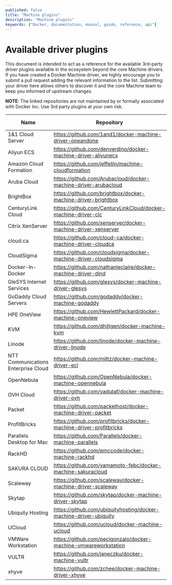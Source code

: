```yaml
---
published: false
title: "Machine plugins"
description: "Machine plugins"
keywords: ["Docker, documentation, manual, guide, reference, api"]
---
```



# Available driver plugins

This document is intended to act as a reference for the available 3rd-party
driver plugins available in the ecosystem beyond the core Machine drivers.  If
you have created a Docker Machine driver, we highly encourage you to submit a
pull request adding the relevant information to the list.  Submitting your
driver here allows others to discover it and the core Machine team to keep
you informed of upstream changes.

**NOTE**: The linked repositories are not maintained by or formally associated
with Docker Inc.  Use 3rd party plugins at your own risk.

<table>
  <thead>
    <tr>
      <th>Name</th>
      <th>Repository</th>
      <th>Maintainer GitHub Handle</th>
      <th>Maintainer Email</th>
    </tr>
  </thead>
  <tbody>
    <tr>
      <td>1&amp;1 Cloud Server</td>
      <td>
        <a href=
        "https://github.com/1and1/docker-machine-driver-oneandone">https://github.com/1and1/docker-machine-driver-oneandone</a>
      </td>
      <td>
        <a href="https://github.com/stackpointcloud">StackPointCloud, Inc.</a>
      </td>
      <td>
        <a href="mailto:sdk@1and1.com">sdk@1and1.com</a>
      </td>
    </tr>
    <tr>
      <td>Aliyun ECS</td>
      <td>
        <a href=
        "https://github.com/denverdino/docker-machine-driver-aliyunecs">https://github.com/denverdino/docker-machine-driver-aliyunecs</a>
      </td>
      <td>
        <a href="https://github.com/denverdino">denverdino</a><br>
        <a href="https://github.com/menglingwei">menglingwei</a>
      </td>
      <td>
        <a href="mailto:denverdino@gmail.com">denverdino@gmail.com</a><br>
        <a href="mailto:v.con@qq.com">v.con@qq.com</a>
      </td>
    </tr>
    <tr>
      <td>Amazon Cloud Formation</td>
      <td>
        <a href=
        "https://github.com/jeffellin/machine-cloudformation">https://github.com/jeffellin/machine-cloudformation</a>
      </td>
      <td>
        <a href="https://github.com/jeffellin">Jeff Ellin</a>
      </td>
      <td>
        <a href="mailto:acf@ellin.com">acf@ellin.com</a>
      </td>
    </tr>
    <tr>
      <td>Aruba Cloud</td>
      <td>
        <a href=
        "https://github.com/Arubacloud/docker-machine-driver-arubacloud">https://github.com/Arubacloud/docker-machine-driver-arubacloud</a>
      </td>
      <td>
        <a href="https://github.com/nicolaeusebi">Nicola Eusebi</a>
        <a href="https://github.com/Arubacloud">Aruba Cloud</a>
      </td>
      <td>
        <a href="mailto:cloudsdk@staff.aruba.it">cloudsdk@staff.aruba.it</a>
      </td>
    </tr>
    <tr>
      <td>BrightBox</td>
      <td>
        <a href=
        "https://github.com/brightbox/docker-machine-driver-brightbox">https://github.com/brightbox/docker-machine-driver-brightbox</a>
      </td>
      <td>
        <a href="https://github.com/NeilW">NeilW</a>
      </td>
      <td>
        <a href="mailto:neil@aldur.co.uk">neil@aldur.co.uk</a>
      </td>
    </tr>
    <tr>
      <td>CenturyLink Cloud</td>
      <td>
        <a href=
        "https://github.com/CenturyLinkCloud/docker-machine-driver-clc">https://github.com/CenturyLinkCloud/docker-machine-driver-clc</a>
      </td>
      <td>
        <a href="https://github.com/ack">ack</a>
      </td>
      <td>
        <a href="mailto:albert.choi@ctl.io">albert.choi@ctl.io</a>
      </td>
    </tr>
    <tr>
      <td>Citrix XenServer</td>
      <td>
        <a href=
        "https://github.com/xenserver/docker-machine-driver-xenserver">https://github.com/xenserver/docker-machine-driver-xenserver</a>
      </td>
      <td>
        <a href="https://github.com/robertbreker">robertbreker</a><br>
        <a href="https://github.com/phusl">phusl</a>
      </td>
      <td>
        <a href=
        "mailto:robert.breker@citrix.com">robert.breker@citrix.com</a><br>
        <a href="mailto:phus.lu@citrix.com">phus.lu@citrix.com</a>
      </td>
    </tr>
    <tr>
      <td>cloud.ca</td>
      <td>
        <a href=
        "https://github.com/cloud-ca/docker-machine-driver-cloudca">https://github.com/cloud-ca/docker-machine-driver-cloudca</a>
      </td>
      <td>
        <a href="https://github.com/cloud-ca">cloud.ca</a>
      </td>
      <td>
        <a href="mailto:cloudmc@cloudops.com">cloudmc@cloudops.com</a>
      </td>
    </tr>
    <tr>
      <td>CloudSigma</td>
      <td>
        <a href=
        "https://github.com/cloudsigma/docker-machine-driver-cloudsigma">https://github.com/cloudsigma/docker-machine-driver-cloudsigma</a>
      </td>
      <td>
        <a href="https://github.com/cloudsigma">CloudSigma</a>
      </td>
      <td>
        <a href="mailto:bogdan.despotov@cloudsigma.com">bogdan.despotov@cloudsigma.com</a>
      </td>
    </tr>
    <tr>
      <td>Docker-In-Docker</td>
      <td>
        <a href=
        "https://github.com/nathanleclaire/docker-machine-driver-dind">https://github.com/nathanleclaire/docker-machine-driver-dind</a>
      </td>
      <td>
        <a href="https://github.com/nathanleclaire">nathanleclaire</a>
      </td>
      <td>
        <a href=
        "mailto:nathan.leclaire@gmail.com">nathan.leclaire@gmail.com</a>
      </td>
    </tr>
    <tr>
      <td>GleSYS Internet Services</td>
      <td>
        <a href="https://github.com/glesys/docker-machine-driver-glesys">
          https://github.com/glesys/docker-machine-driver-glesys
        </a>
      </td>
      <td>
        <a href="https://github.com/glesys">GleSYS</a>
      </td>
      <td>
        <a href="mailto:support@glesys.com">support@glesys.com</a>
      </td>
    </tr>
    <tr>
      <td>GoDaddy Cloud Servers</td>
      <td>
        <a href=
        "https://github.com/godaddy/docker-machine-godaddy">https://github.com/godaddy/docker-machine-godaddy</a>
      </td>
      <td>
        <a href="https://github.com/aka-bo">aka-bo</a>
      </td>
      <td>
        <a href="mailto:bo.thompson@gmail.com">bo.thompson@gmail.com</a>
      </td>
    </tr>
    <tr>
      <td>HPE OneView</td>
      <td>
        <a href=
        "https://github.com/HewlettPackard/docker-machine-oneview">https://github.com/HewlettPackard/docker-machine-oneview</a>
      </td>
      <td>
        <a href="https://github.com/wenlock">wenlock</a><br>
        <a href="https://github.com/miqui">miqui</a>
      </td>
      <td>
        <a href="mailto:wenlock@hpe.com">wenlock@hpe.com</a><br>
        <a href="mailto:miqui@hpe.com">miqui@hpe.com</a>
      </td>
    </tr>
    <tr>
      <td>KVM</td>
      <td>
        <a href=
        "https://github.com/dhiltgen/docker-machine-kvm">https://github.com/dhiltgen/docker-machine-kvm</a>
      </td>
      <td>
        <a href="https://github.com/dhiltgen">dhiltgen</a>
      </td>
      <td>
        <a href=
        "mailto:daniel.hiltgen@docker.com">daniel.hiltgen@docker.com</a>
      </td>
    </tr>
    <tr>
      <td>Linode</td>
      <td>
        <a href="https://github.com/linode/docker-machine-driver-linode">https://github.com/linode/docker-machine-driver-linode</a>
      </td>
      <td>
        <a href="https://github.com/linode">Linode</a>
      </td>
      <td>
        <a href="mailto:developers@linode.com">developers@linode.com</a>
      </td>
    </tr>
    <tr>
      <td>NTT Communications Enterprise Cloud</td>
      <td>
        <a href="https://github.com/mittz/docker-machine-driver-ecl">
          https://github.com/mittz/docker-machine-driver-ecl
        </a>
      </td>
      <td>
        <a href="https://github.com/mittz">Hayahito Kawamitsu</a>
      </td>
      <td>
        <a href="mailto:halation3@gmail.com">halation3@gmail.com</a>
      </td>
    </tr>
    <tr>
      <td>OpenNebula</td>
      <td>
        <a href=
        "https://github.com/OpenNebula/docker-machine-opennebula">https://github.com/OpenNebula/docker-machine-opennebula</a>
      </td>
      <td>
        <a href="https://github.com/jmelis">jmelis</a>
      </td>
      <td>
        <a href="mailto:jmelis@opennebula.org">jmelis@opennebula.org</a>
      </td>
    </tr>
    <tr>
      <td>OVH Cloud</td>
      <td>
        <a href=
        "https://github.com/yadutaf/docker-machine-driver-ovh">https://github.com/yadutaf/docker-machine-driver-ovh</a>
      </td>
      <td>
        <a href="https://github.com/yadutaf">yadutaf</a>
      </td>
      <td>
        <a href="mailto:jt@yadutaf.fr">jt@yadutaf.fr</a>
      </td>
    </tr>
    <tr>
      <td>Packet</td>
      <td>
        <a href=
        "https://github.com/packethost/docker-machine-driver-packet">https://github.com/packethost/docker-machine-driver-packet</a>
      </td>
      <td>
        <a href="https://github.com/crunchywelch">crunchywelch</a>
      </td>
      <td>
        <a href="mailto:welch@packet.net">welch@packet.net</a>
      </td>
    </tr>
    <tr>
      <td>ProfitBricks</td>
      <td>
        <a href=
        "https://github.com/profitbricks/docker-machine-driver-profitbricks">https://github.com/profitbricks/docker-machine-driver-profitbricks</a>
      </td>
      <td>
        <a href="https://github.com/stackpointcloud">StackPointCloud, Inc.</a>
      </td>
      <td>
        <a href="mailto:sdk@profitbricks.com">sdk@profitbricks.com</a>
      </td>
    </tr>
    <tr>
      <td>Parallels Desktop for Mac</td>
      <td>
        <a href=
        "https://github.com/Parallels/docker-machine-parallels">https://github.com/Parallels/docker-machine-parallels</a>
      </td>
      <td>
        <a href="https://github.com/legal90">legal90</a>
      </td>
      <td>
        <a href="mailto:legal90@gmail.com">legal90@gmail.com</a>
      </td>
    </tr>
    <tr>
      <td>RackHD</td>
      <td>
        <a href=
        "https://github.com/emccode/docker-machine-rackhd">https://github.com/emccode/docker-machine-rackhd</a>
      </td>
      <td>
        <a href="https://github.com/kacole2">kacole2</a>
      </td>
      <td>
        <a href="mailto:kendrick.coleman@emc.com">kendrick.coleman@emc.com</a>
      </td>
    </tr>
    <tr>
      <td>SAKURA CLOUD</td>
      <td>
        <a href=
        "https://github.com/yamamoto-febc/docker-machine-sakuracloud">https://github.com/yamamoto-febc/docker-machine-sakuracloud</a>
      </td>
      <td>
        <a href="https://github.com/yamamoto-febc">yamamoto-febc</a>
      </td>
      <td>
        <a href="mailto:yamamoto.febc@gmail.com">yamamoto.febc@gmail.com</a>
      </td>
    </tr>
    <tr>
      <td>Scaleway</td>
      <td>
        <a href=
        "https://github.com/scaleway/docker-machine-driver-scaleway">https://github.com/scaleway/docker-machine-driver-scaleway</a>
      </td>
      <td>
        <a href="https://github.com/scaleway">scaleway</a>
      </td>
      <td>
        <a href="mailto:opensource@scaleway.com">opensource@scaleway.com</a>
      </td>
    </tr>
    <tr>
      <td>Skytap</td>
      <td>
        <a href=
        "https://github.com/skytap/docker-machine-driver-skytap">https://github.com/skytap/docker-machine-driver-skytap</a>
      </td>
      <td>
        <a href="https://github.com/dantjones">dantjones</a>
      </td>
      <td>
        <a href="mailto:djones@skytap.com">djones@skytap.com</a>
      </td>
    </tr>
    <tr>
      <td>Ubiquity Hosting</td>
      <td>
        <a href=
        "https://github.com/ubiquityhosting/docker-machine-driver-ubiquity">https://github.com/ubiquityhosting/docker-machine-driver-ubiquity</a>
      </td>
      <td>
        <a href="https://github.com/justacan">Justin Canington</a><br>
        <a href="https://github.com/andrew-ayers">Andrew Ayers</a>
      </td>
      <td>
        <a href=
        "mailto:justin.canington@nobistech.net">justin.canington@nobistech.net</a><br>
        <a href=
        "mailto:andrew.ayers@nobistech.net">andrew.ayers@nobistech.net</a>
      </td>
    </tr>
    <tr>
      <td>UCloud</td>
      <td>
        <a href=
        "https://github.com/ucloud/docker-machine-ucloud">https://github.com/ucloud/docker-machine-ucloud</a>
      </td>
      <td>
        <a href="https://github.com/xiaohui">xiaohui</a>
      </td>
      <td>
        <a href="mailto:xiaohui.zju@gmail.com">xiaohui.zju@gmail.com</a>
      </td>
    </tr>
    <tr>
      <td>VMWare Workstation</td>
      <td>
        <a href=
        "https://github.com/pecigonzalo/docker-machine-vmwareworkstation">https://github.com/pecigonzalo/docker-machine-vmwareworkstation</a>
      </td>
      <td>
        <a href="https://github.com/pecigonzalo">pecigonzalo</a>
      </td>
      <td>
        <a href="mailto:pecigonzalo@outlook.com">pecigonzalo@outlook.com</a>
      </td>
    </tr>
    <tr>
      <td>VULTR</td>
      <td>
        <a href=
        "https://github.com/janeczku/docker-machine-vultr">https://github.com/janeczku/docker-machine-vultr</a>
      </td>
      <td>
        <a href="https://github.com/janeczku">janeczku</a>
      </td>
      <td>
        <a href="mailto:jb@festplatte.eu.org">jb@festplatte.eu.org</a>
      </td>
    </tr>
    <tr>
      <td>xhyve</td>
      <td>
        <a href=
        "https://github.com/zchee/docker-machine-driver-xhyve">https://github.com/zchee/docker-machine-driver-xhyve</a>
      </td>
      <td>
        <a href="https://github.com/zchee">zchee</a>
      </td>
      <td>
        <a href="mailto:zchee.io@gmail.com">zchee.io@gmail.com</a>
      </td>
    </tr>
  </tbody>
</table>
